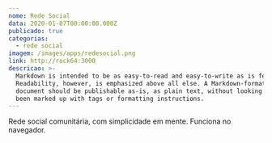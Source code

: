 ```yaml
---
nome: Rede Social
data: 2020-01-07T00:00:00.000Z
publicado: true
categorias:
  - rede social
imagem: /images/apps/redesocial.png
link: http://rock64:3000
descricao: >-
  Markdown is intended to be as easy-to-read and easy-to-write as is feasible.
  Readability, however, is emphasized above all else. A Markdown-formatted
  document should be publishable as-is, as plain text, without looking like it's
  been marked up with tags or formatting instructions.
---
```


Rede social comunitária, com simplicidade em mente. Funciona no navegador.
